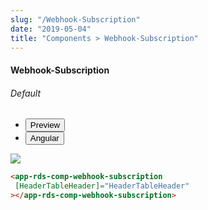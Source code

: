 ```yaml
---
slug: "/Webhook-Subscription"
date: "2019-05-04"
title: "Components > Webhook-Subscription"
---
```


<!-- CSS only -->
<link href="https://cdn.jsdelivr.net/npm/bootstrap@5.1.3/dist/css/bootstrap.min.css" rel="stylesheet" integrity="sha384-1BmE4kWBq78iYhFldvKuhfTAU6auU8tT94WrHftjDbrCEXSU1oBoqyl2QvZ6jIW3" crossorigin="anonymous">
<link rel="stylesheet" href="../../../../../../../raaghu/src/assets/css/style-elements.css">
<link rel="stylesheet" href="../../../../../../../raaghu/src/assets/css/main.css">

#### Webhook-Subscription

 <section class="py-4">
    <h6>Default</h6>
    <div class="py-3">
      <div class="cust-tabs">
        <ul class="nav nav-tabs" id="myTab" role="tablist">
          <li class="nav-item" role="presentation">
            <button class="nav-link active" id="PreviewBasic-tab1" data-bs-toggle="tab" data-bs-target="#PreviewBasic1" type="button" role="tab" aria-controls="PreviewBasic1" aria-selected="true">Preview </button>
          </li>
          <li class="nav-item" role="presentation">
            <button class="nav-link" id="AngularBasic-tab1" data-bs-toggle="tab" data-bs-target="#AngularBasic1" type="button" role="tab" aria-controls="AngularBasic1" aria-selec0ted="false"><i class="bi bi-code-slash" style="font-size:1.0rem"></i>Angular</button>
          </li>
        </ul>
      </div>
      <div class="tab-content card border" id="myTabContent">
        <div class="tab-pane fade show active" id="PreviewBasic1" role="tabpanel" aria-labelledby="PreviewBasic-tab">
         <div class="contents p-5">
              <div class="row">
              <div class="col-md-12">
               <img src="\images\webhook-subscription.png" class="img-fluid">
              </div>
             </div>          
  </div>
        </div>
        <div class="tab-pane fade show" id="AngularBasic1" role="tabpanel" aria-labelledby="AngularBasic-tab1">
          <div class="contents bg-code">
<div class="row m-0">

```html
<app-rds-comp-webhook-subscription
 [HeaderTableHeader]="HeaderTableHeader"
></app-rds-comp-webhook-subscription>
```
</div>
</div>
  </div>
        </div>
      </div>
    </div>
  </section>